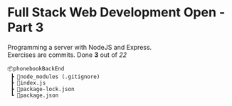 <h1>Full Stack Web Development Open - Part 3</h1>

Programming a server with NodeJS and Express.</br>
Exercises are commits. Done **3** out of *22*

```
📦phonebookBackEnd
 ┣ 📂node_modules (.gitignore)
 ┣ 📜index.js
 ┣ 📜package-lock.json
 ┗ 📜package.json
```